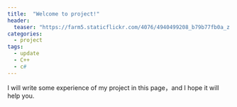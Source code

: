 ```yaml
---
title:  "Welcome to project!"
header:
  teaser: "https://farm5.staticflickr.com/4076/4940499208_b79b77fb0a_z.jpg"
categories: 
  - project
tags:
  - update
  - C++
  - c#
---
```

I will write some experience of my project in this page，and I hope it will help you.
